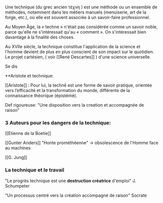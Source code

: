Une technique (du grec ancien τέχνη )
 est une méthode ou un ensemble de méthodes, notamment dans les métiers manuels (menuiserie, art de la forge, etc.), où elle est souvent associée à un savoir-faire professionnel. 

Au Moyen Âge, la « techne » n'était pas considérée comme un savoir noble, parce qu'elle ne s'intéressait qu'au « comment ». On s'intéressait bien davantage à la finalité des choses. 

Au XVIIe siècle, la technique constitue l'application de la science et l'homme devient de plus en plus conscient de son impact sur le quotidien. Le projet cartésien, ( voir [[René Descartes]] ) d'une science universelle.

Se dis

**Aristote et technique: 
 
 [[Aristote]] : Pour lui, la technê est une forme de savoir pratique, orientée vers l’efficacité et la transformation du monde, différente de la connaissance théorique (épistémè).
 
Def rigoureuse: "Une disposition vers la creation et accompagnée de raison"

### 3 Auteurs pour les dangers de la technique:

[[Etienne de la Boetie]]

[[Gunter Anders]]
"Honte prométhéenne" -> obsolescence de l'Homme face au machines

[[G. Jung]]

### La technique et le travail

"Le progrès technique est une **destruction créatrice** d'emploi" J. Schumpeter

"Un processus centré vers la création accompagné de raison" Socrate
